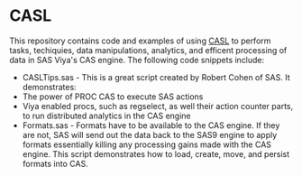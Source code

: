 # CASL
This repository contains code and examples of using <a href='https://documentation.sas.com/?docsetId=pgmdiff&docsetTarget=p06ibhzb2bklaon1a86ili3wpil9.htm&docsetVersion=3.5&locale=en'>CASL</a> to perform tasks, techiquies, data manipulations, analytics, and efficent processing of data in SAS Viya's CAS engine.  The following code snippets include:

<ul>
<li>CASLTips.sas - This is a great script created by Robert Cohen of SAS.  It demonstrates:
    <li>The power of PROC CAS to execute SAS actions</li>
    <li>Viya enabled procs, such as regselect, as well their action counter parts, to run distributed analytics in the CAS engine</li>
</li>
<li>
Formats.sas - Formats have to be available to the CAS engine.  If they are not, SAS will send out the data back to the SAS9 engine to apply formats essentially killing any processing gains made with the CAS engine.  This script demonstrates how to load, create, move, and persist formats into CAS.
</li>
</ul>
